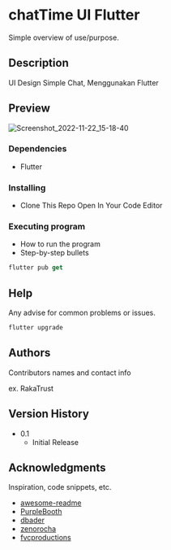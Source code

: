# chatTime UI Flutter

Simple overview of use/purpose.

## Description

UI Design Simple Chat, Menggunakan Flutter

## Preview 
![Screenshot_2022-11-22_15-18-40](https://user-images.githubusercontent.com/83684256/203264655-86a7bbf8-09da-4412-bcfb-10c0bf254176.png)

### Dependencies

- Flutter 

### Installing

- Clone This Repo Open In Your Code Editor

### Executing program

- How to run the program
- Step-by-step bullets

```ts
flutter pub get
```

## Help

Any advise for common problems or issues.

```ts
flutter upgrade
```

## Authors

Contributors names and contact info

ex. RakaTrust

## Version History

- 0.1
  - Initial Release

## Acknowledgments

Inspiration, code snippets, etc.

- [awesome-readme](https://github.com/matiassingers/awesome-readme)
- [PurpleBooth](https://gist.github.com/PurpleBooth/109311bb0361f32d87a2)
- [dbader](https://github.com/dbader/readme-template)
- [zenorocha](https://gist.github.com/zenorocha/4526327)
- [fvcproductions](https://gist.github.com/fvcproductions/1bfc2d4aecb01a834b46)
